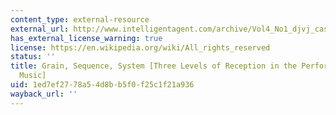 ```yaml
---
content_type: external-resource
external_url: http://www.intelligentagent.com/archive/Vol4_No1_djvj_cascone.htm
has_external_license_warning: true
license: https://en.wikipedia.org/wiki/All_rights_reserved
status: ''
title: Grain, Sequence, System [Three Levels of Reception in the Performance of Laptop
  Music]
uid: 1ed7ef27-78a5-4d8b-b5f0-f25c1f21a936
wayback_url: ''
---
```

